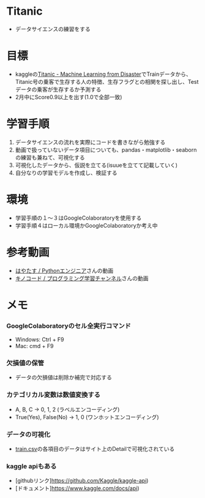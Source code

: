 # Titanic

- データサイエンスの練習をする

# 目標

- kaggleの[Titanic - Machine Learning from Disaster](https://www.kaggle.com/c/titanic/overview)でTrainデータから、Titanic号の乗客で生存する人の特徴、生存フラグとの相関を探し出し、Testデータの乗客が生存するか予測する
- 2月中にScore0.9以上を出す(1.0で全部一致)

# 学習手順

1. データサイエンスの流れを実際にコードを書きながら勉強する
2. 動画で扱っていないデータ項目についても、pandas・matplotlib・seabornの練習も兼ねて、可視化する
3. 可視化したデータから、仮説を立てる(isuueを立てて記載していく)
4. 自分なりの学習モデルを作成し、検証する

# 環境

- 学習手順の１～３はGoogleColaboratoryを使用する
- 学習手順４はローカル環境かGoogleColaboratoryか考え中

# 参考動画

- [はやたす / Pythonエンジニア](https://www.youtube.com/watch?v=F3D75T_wW4w&list=PL4Y-mUWLK2t0Vy2sUIXK3ItMX0s7CvoB_)さんの動画
- [キノコード / プログラミング学習チャンネル](https://www.youtube.com/c/kinocode/featured)さんの動画

# メモ

### GoogleColaboratoryのセル全実行コマンド

- Windows: Ctrl + F9
- Mac: cmd + F9

### 欠損値の保管

- データの欠損値は削除か補完で対応する

### カテゴリカル変数は数値変換する

- A, B, C -> 0, 1, 2 (ラベルエンコーディング)
- True(Yes), False(No) -> 1, 0 (ワンホットエンコーディング)

### データの可視化

- [train.csv](https://www.kaggle.com/c/titanic/data?select=train.csv)の各項目のデータはサイト上のDetailで可視化されている

### kaggle apiもある

- [githubリンク]https://github.com/Kaggle/kaggle-api)
- [ドキュメント]https://www.kaggle.com/docs/api)

